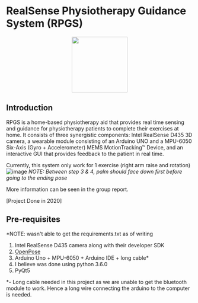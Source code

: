 # RealSense Physiotherapy Guidance System (RPGS)
<p align="center">
  <img width="150" height="150" src="https://user-images.githubusercontent.com/84503515/119081935-9f133f00-ba2f-11eb-8483-a9cad97136bf.png">
</p>

## Introduction
RPGS is a home-based physiotherapy aid that provides real time sensing and guidance for physiotherapy patients to complete their exercises at home. It consists of three synergistic components: Intel RealSense D435 3D camera, a wearable module consisting of an Arduino UNO and a MPU-6050 Six-Axis (Gyro + Accelerometer) MEMS MotionTracking™ Device, and an interactive GUI that provides feedback to the patient in real time.

Currently, this system only work for 1 exercise (right arm raise and rotation)
![image](https://user-images.githubusercontent.com/84503515/119089767-4185ef00-ba3d-11eb-9747-ad3def3d8385.png)
*NOTE: Between step 3 & 4, palm should face down first before going to the ending pose*

More information can be seen in the group report.

[Project Done in 2020]

## Pre-requisites
*NOTE: wasn't able to get the requirements.txt as of writing
1) Intel RealSense D435 camera along with their developer SDK
2) [OpenPose](https://github.com/CMU-Perceptual-Computing-Lab/openpose)
3) Arduino Uno + MPU-6050 + Arduino IDE + long cable*
4) I believe was done using python 3.6.0
5) PyQt5

*- Long cable needed in this project as we are unable to get the bluetooth module to work. Hence a long wire connecting the arduino to the computer is needed.
